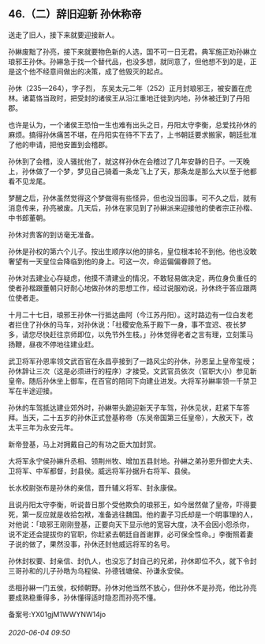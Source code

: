 ## 46.（二）辞旧迎新 孙休称帝
送走了旧人，接下来就要迎接新人。



孙綝废黜了孙亮，接下来就要物色新的人选，国不可一日无君。典军施正劝孙綝立琅邪王孙休。孙綝急于找一个替代品，也没多想，就同意了，但他想不到的是，正是这个他不经意间做出的决策，成了他毁灭的起点。



孙休（235—264），字子烈， 东吴太元二年（252）正月封琅邪王，被安置在虎林。诸葛恪当政时，把受封的诸侯王从沿江重地迁徙到内地，孙休被迁到了丹阳郡。



也许是认为，一个诸侯王恐怕一生也难有出头之日，丹阳太守李衡，总爱找孙休的麻烦。搞得孙休痛苦不堪，在丹阳实在待不下去了，上书朝廷要求搬家，朝廷批准了他的申请，把他安置到会稽郡。



孙休到了会稽，没人骚扰他了，就这样孙休在会稽过了几年安静的日子。一天晚上，孙休做了一个梦，梦见自己骑着一条龙飞上了天，那条龙是那么大以至于他都看不见龙尾。



梦醒之后，孙休虽然觉得这个梦做得有些怪异，但也没当回事。可不久之后，就有消息传来，孙亮被废。几天后，孙休在家见到了孙綝派来迎接他的使者宗正孙楷、中书郎董朝。



孙休对贵客的到访毫无准备。



孙休是孙权的第六个儿子。按出生顺序以他的排名，皇位根本轮不到他。他也没敢奢望有一天皇位会降临到他的身上。可这一次，命运偏偏眷顾了他。



孙休对去建业心存疑虑，他摸不清建业的情况，不敢轻易做决定，两位身负重任的使者孙楷跟董朝只好耐心地做孙休的思想工作，经过说服劝说，孙休终于答应跟两位使者走。



十月二十七日，琅邪王孙休一行抵达曲阿（今江苏丹阳）。这时路边有一位白发老者拦住了孙休的马车，对孙休说：「社稷安危系于殿下一身，事不宜迟、夜长梦多，请您尽快赶往京师即位，以免节外生枝。」孙休觉得老者之言有理，立刻策马扬鞭，昼夜不停地往建业赶。



武卫将军孙恩率领文武百官在永昌亭接到了一路风尘的孙休，孙恩呈上皇帝玺绶；孙休辞让三次（这是必须进行的程序）才接受。文武官员依次（官职大小）参见新皇帝。随后孙休坐上御车，在百官的陪同下向建业进发。大将军孙綝率领一千禁卫军在半途迎接。



孙休的车驾抵达建业郊外时，孙綝带头跪迎新天子车驾，孙休见状，赶紧下车答拜。当天，二十五岁的孙休正式登基称帝（东吴帝国第三任皇帝），大赦天下，改太平三年为永安元年。



新帝登基，马上对拥戴自己的有功之臣大加封赏。



大将军永宁侯孙綝升丞相、领荆州牧、增加五县封地。孙綝之弟孙恩升御史大夫、卫将军、中军都督，封县侯。威远将军孙据升右将军、县侯。



长水校尉张布是孙休的亲信，晋升辅义将军、封永康侯。



且说丹阳太守李衡，听说昔日那个受他欺负的琅邪王，如今居然做了皇帝，吓得要死，第一反应就是收拾包袱，准备逃往魏国。他的妻子习氏却是一个明事理的人，对他说：「琅邪王刚刚登基，正要向天下显示他的宽容大度，决不会因小怨杀你，说不定还会提拔你的官职，你赶紧去朝廷自首谢罪，必可保全性命。」李衡照着妻子说的做了，果然没事，孙休还封他威远将军的名号。



孙休封权要、封亲信、封仇人，也没忘了封自己的兄弟，孙休即位不久，就下令封三哥孙和的儿子孙皓为乌程侯、孙德钱塘侯、孙谦永安侯。



丞相孙綝一门五侯，权倾朝野。孙休对他当然不放心，但孙休不是孙亮，他比孙亮要成熟稳重得多，孙休懂得适时隐忍而孙亮不懂。



备案号:YX01gjM1WWYNW14jo


###### 2020-06-04 09:50
